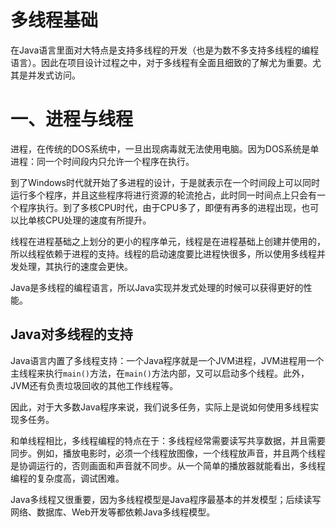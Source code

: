 # 多线程基础

​       在Java语言里面对大特点是支持多线程的开发（也是为数不多支持多线程的编程语言）。因此在项目设计过程之中，对于多线程有全面且细致的了解尤为重要。尤其是并发式访问。

# 一、进程与线程

​        进程，在传统的DOS系统中，一旦出现病毒就无法使用电脑。因为DOS系统是单进程：同一个时间段内只允许一个程序在执行。

​         到了Windows时代就开始了多进程的设计，于是就表示在一个时间段上可以同时运行多个程序，并且这些程序将进行资源的轮流抢占，此时同一时间点上只会有一个程序执行。到了多核CPU时代，由于CPU多了，即便有再多的进程出现，也可以比单核CPU处理的速度有所提升。

​        线程在进程基础之上划分的更小的程序单元，线程是在进程基础上创建并使用的，所以线程依赖于进程的支持。线程的启动速度要比进程快很多，所以使用多线程并发处理，其执行的速度会更快。

​        Java是多线程的编程语言，所以Java实现并发式处理的时候可以获得更好的性能。









## Java对多线程的支持

​	Java语言内置了多线程支持：一个Java程序就是一个JVM进程，JVM进程用一个主线程来执行`main()`方法，在`main()`方法内部，又可以启动多个线程。此外，JVM还有负责垃圾回收的其他工作线程等。

​	因此，对于大多数Java程序来说，我们说多任务，实际上是说如何使用多线程实现多任务。

​	和单线程相比，多线程编程的特点在于：多线程经常需要读写共享数据，并且需要同步。例如，播放电影时，必须一个线程放图像，一个线程放声音，并且两个线程是协调运行的，否则画面和声音就不同步。从一个简单的播放器就能看出，多线程编程的复杂度高，调试困难。

​	Java多线程又很重要，因为多线程模型是Java程序最基本的并发模型；后续读写网络、数据库、Web开发等都依赖Java多线程模型。



​	